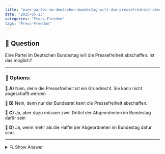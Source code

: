 ```yaml
---
title: "eine-partei-im-deutschen-bundestag-will-die-pressefreiheit-abschaffen-ist-das-moglich"
date: "2025-05-23"
categories: "Press-Freedom"
tags: "Press-Freedom"
---
```


## 📌 **Question**

Eine Partei im Deutschen Bundestag will die Pressefreiheit abschaffen. Ist das moglich?



---

### 📝 **Options:**

🔘 **A)** Nein, denn die Pressefreiheit ist ein Grundrecht. Sie kann nicht abgeschafft werden

🔘 **B)** Nein, denn nur der Bundesrat kann die Pressefreiheit abschaffen.

🔘 **C)** Ja, aber dazu müssen zwei Drittel der Abgeordneten im Bundestag dafür sein

🔘 **D)** Ja, wenn mehr als die Halfte der Abgeordneten im Bundestag dafur sind.

---

<details>
  <summary>🔍 Show Answer</summary>

  <p>
💡  <b>Correct Answer:</b>  a
  </p>
  <p>
    📖<b>Explanation:</b>
    Die Pressefreiheit ist in Deutschland durch das Grundgesetz geschützt. Artikel 5 des Grundgesetzes garantiert die Meinungs-, Informations-, Pressefreiheit und sieht sie als unveräußerliches Grundrecht an. Daher kann sie nicht einfach von einer Partei im Bundestag abgeschafft werden. Eine Verfassungsänderung wäre erforderlich, die sehr strenge Anforderungen hat: mindestens zwei Drittel der Stimmen im Bundestag und im Bundesrat. Diese Sicherheitsmechanismen sollen sicherstellen, dass solche Grundrechte nicht leichtfertig oder ohne breiten Konsens verändert werden können.
  </p>
</details>

